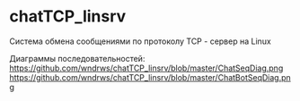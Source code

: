 # chatTCP_linsrv
Система обмена сообщениями по протоколу TCP - сервер на Linux

Диаграммы последовательностей:
https://github.com/wndrws/chatTCP_linsrv/blob/master/ChatSeqDiag.png
https://github.com/wndrws/chatTCP_linsrv/blob/master/ChatBotSeqDiag.png
